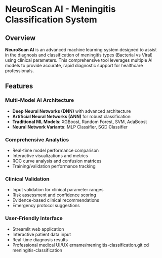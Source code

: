 # NeuroScan AI - Meningitis Classification System

## Overview

**NeuroScan AI** is an advanced machine learning system designed to assist in the diagnosis and classification of meningitis types (Bacterial vs Viral) using clinical parameters. This comprehensive tool leverages multiple AI models to provide accurate, rapid diagnostic support for healthcare professionals.

## Features

### Multi-Model AI Architecture
- **Deep Neural Networks (DNN)** with advanced architecture
- **Artificial Neural Networks (ANN)** for robust classification
- **Traditional ML Models**: XGBoost, Random Forest, SVM, AdaBoost
- **Neural Network Variants**: MLP Classifier, SGD Classifier

### Comprehensive Analytics
- Real-time model performance comparison
- Interactive visualizations and metrics
- ROC curve analysis and confusion matrices
- Training/validation performance tracking

### Clinical Validation
- Input validation for clinical parameter ranges
- Risk assessment and confidence scoring
- Evidence-based clinical recommendations
- Emergency protocol suggestions

### User-Friendly Interface
- Streamlit web application
- Interactive patient data input
- Real-time diagnosis results
- Professional medical UI/UX
ername/meningitis-classification.git
cd meningitis-classification
